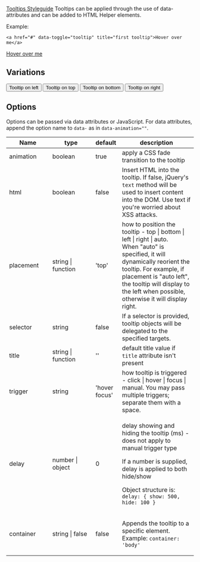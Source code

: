<a href="../Styleguides/Tooltips" class="btn pull-right"><i class="icon-pencil"></i> Tooltips Styleguide</a> Tooltips can be applied through the use of data-attributes and can be added to HTML Helper elements.

Example:

    <a href="#" data-toggle="tooltip" title="first tooltip">Hover over me</a>

<a href="#" data-toggle="tooltip" title="first tooltip">Hover over me</a>   

## Variations

<button type="button" class="btn btn-default" data-toggle="tooltip" data-placement="left" title="" data-original-title="Tooltip on left">Tooltip on left</button> <button type="button" class="btn btn-default" data-toggle="tooltip" data-placement="top" title="" data-original-title="Tooltip on top">Tooltip on top</button> <button type="button" class="btn btn-default" data-toggle="tooltip" data-placement="bottom" title="" data-original-title="Tooltip on bottom">Tooltip on bottom</button> <button type="button" class="btn btn-default" data-toggle="tooltip" data-placement="right" title="" data-original-title="Tooltip on right">Tooltip on right</button>

## Options

Options can be passed via data attributes or JavaScript. For data attributes, append the option name to `data-` as in `data-animation=""`.
<br />
<table class="table table-bordered table-striped">
<thead>
 <tr>
   <th style="width: 100px;">Name</th>
   <th style="width: 100px;">type</th>
   <th style="width: 50px;">default</th>
   <th>description</th>
 </tr>
</thead>
<tbody>
 <tr>
   <td>animation</td>
   <td>boolean</td>
   <td>true</td>
   <td>apply a CSS fade transition to the tooltip</td>
 </tr>
 <tr>
   <td>html</td>
   <td>boolean</td>
   <td>false</td>
   <td>Insert HTML into the tooltip. If false, jQuery's <code>text</code> method will be used to insert content into the DOM. Use text if you're worried about XSS attacks.</td>
 </tr>
 <tr>
   <td>placement</td>
   <td>string | function</td>
   <td>'top'</td>
   <td>how to position the tooltip - top | bottom | left | right | auto. <br> When "auto" is specified, it will dynamically reorient the tooltip. For example, if placement is "auto left", the tooltip will display to the left when possible, otherwise it will display right.</td>
 </tr>
 <tr>
   <td>selector</td>
   <td>string</td>
   <td>false</td>
   <td>If a selector is provided, tooltip objects will be delegated to the specified targets.</td>
 </tr>
 <tr>
   <td>title</td>
   <td>string | function</td>
   <td>''</td>
   <td>default title value if <code>title</code> attribute isn't present</td>
 </tr>
 <tr>
   <td>trigger</td>
   <td>string</td>
   <td>'hover focus'</td>
   <td>how tooltip is triggered - click | hover | focus | manual. You may pass multiple triggers; separate them with a space.</td>
 </tr>
 <tr>
   <td>delay</td>
   <td>number | object</td>
   <td>0</td>
   <td>
    <p>delay showing and hiding the tooltip (ms) - does not apply to manual trigger type</p>
    <p>If a number is supplied, delay is applied to both hide/show</p>
    <p>Object structure is: <code>delay: { show: 500, hide: 100 }</code></p>
   </td>
 </tr>
 <tr>
   <td>container</td>
   <td>string | false</td>
   <td>false</td>
   <td>
    <p>Appends the tooltip to a specific element. Example: <code>container: 'body'</code></p>
   </td>
 </tr>
</tbody>
</table>